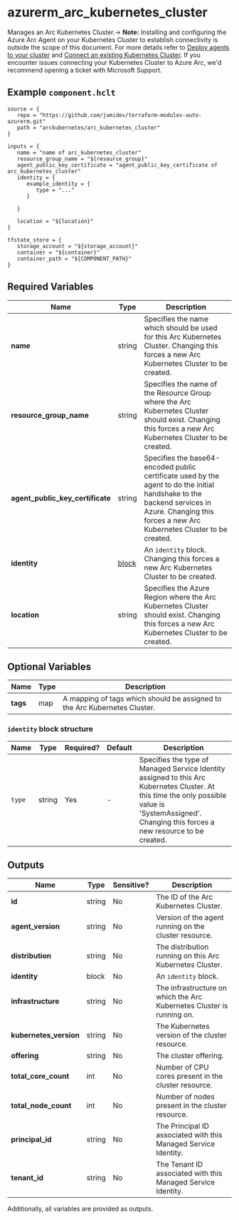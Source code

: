 # azurerm_arc_kubernetes_cluster

Manages an Arc Kubernetes Cluster.-> **Note:** Installing and configuring the Azure Arc Agent on your Kubernetes Cluster to establish connectivity is outside the scope of this document. For more details refer to [Deploy agents to your cluster](https://learn.microsoft.com/en-us/azure/azure-arc/kubernetes/conceptual-agent-overview#deploy-agents-to-your-cluster) and [Connect an existing Kubernetes Cluster](https://learn.microsoft.com/en-us/azure/azure-arc/kubernetes/quickstart-connect-cluster?tabs=azure-cli#connect-an-existing-kubernetes-cluster). If you encounter issues connecting your Kubernetes Cluster to Azure Arc, we'd recommend opening a ticket with Microsoft Support.

## Example `component.hclt`

```hcl
source = {
   repo = "https://github.com/jumidev/terraform-modules-auto-azurerm.git" 
   path = "arckubernetes/arc_kubernetes_cluster" 
}

inputs = {
   name = "name of arc_kubernetes_cluster" 
   resource_group_name = "${resource_group}" 
   agent_public_key_certificate = "agent_public_key_certificate of arc_kubernetes_cluster" 
   identity = {
      example_identity = {
         type = "..."   
      }
  
   }
 
   location = "${location}" 
}

tfstate_store = {
   storage_account = "${storage_account}" 
   container = "${container}" 
   container_path = "${COMPONENT_PATH}" 
}

```

## Required Variables

| Name | Type |  Description |
| ---- | --------- |  ----------- |
| **name** | string |  Specifies the name which should be used for this Arc Kubernetes Cluster. Changing this forces a new Arc Kubernetes Cluster to be created. | 
| **resource_group_name** | string |  Specifies the name of the Resource Group where the Arc Kubernetes Cluster should exist. Changing this forces a new Arc Kubernetes Cluster to be created. | 
| **agent_public_key_certificate** | string |  Specifies the base64-encoded public certificate used by the agent to do the initial handshake to the backend services in Azure. Changing this forces a new Arc Kubernetes Cluster to be created. | 
| **identity** | [block](#identity-block-structure) |  An `identity` block. Changing this forces a new Arc Kubernetes Cluster to be created. | 
| **location** | string |  Specifies the Azure Region where the Arc Kubernetes Cluster should exist. Changing this forces a new Arc Kubernetes Cluster to be created. | 

## Optional Variables

| Name | Type |  Description |
| ---- | --------- |  ----------- |
| **tags** | map |  A mapping of tags which should be assigned to the Arc Kubernetes Cluster. | 

### `identity` block structure

| Name | Type | Required? | Default | Description |
| ---- | ---- | --------- | ------- | ----------- |
| `type` | string | Yes | - | Specifies the type of Managed Service Identity assigned to this Arc Kubernetes Cluster. At this time the only possible value is 'SystemAssigned'. Changing this forces a new resource to be created. |



## Outputs

| Name | Type | Sensitive? | Description |
| ---- | ---- | --------- | --------- |
| **id** | string | No  | The ID of the Arc Kubernetes Cluster. | 
| **agent_version** | string | No  | Version of the agent running on the cluster resource. | 
| **distribution** | string | No  | The distribution running on this Arc Kubernetes Cluster. | 
| **identity** | block | No  | An `identity` block. | 
| **infrastructure** | string | No  | The infrastructure on which the Arc Kubernetes Cluster is running on. | 
| **kubernetes_version** | string | No  | The Kubernetes version of the cluster resource. | 
| **offering** | string | No  | The cluster offering. | 
| **total_core_count** | int | No  | Number of CPU cores present in the cluster resource. | 
| **total_node_count** | int | No  | Number of nodes present in the cluster resource. | 
| **principal_id** | string | No  | The Principal ID associated with this Managed Service Identity. | 
| **tenant_id** | string | No  | The Tenant ID associated with this Managed Service Identity. | 

Additionally, all variables are provided as outputs.
